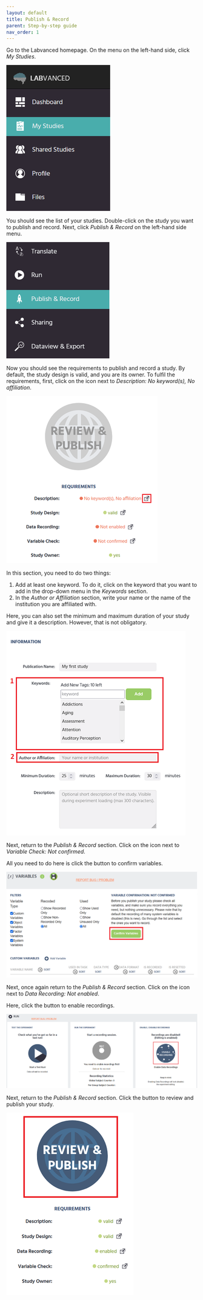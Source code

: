 ```yaml
---
layout: default
title: Publish & Record
parent: Step-by-step guide
nav_order: 1
---
```


Go to the Labvanced homepage. On the menu on the left-hand side, click *My Studies*.

![](/assets/images/1001.png)

You should see the list of your studies. Double-click on the study you want to publish and record. Next, click *Publish & Record* on the left-hand side menu.

![](/assets/images/3.png)

Now you should see the requirements to publish and record a study. By default, the study design is valid, and you are its owner. To fulfil the requirements, first, click on the icon next to *Description: No keyword(s), No affiliation*.

![](/assets/images/43.png)

In this section, you need to do two things:
1. Add at least one keyword. To do it, click on the keyword that you want to add in the drop-down menu in the *Keywords* section.
2. In the *Author or Affiliation* section, write your name or the name of the institution you are affiliated with.

Here, you can also set the minimum and maximum duration of your study and give it a description. However, that is not obligatory.

![](/assets/images/51515.png)

Next, return to the *Publish & Record* section. Click on the icon next to *Variable Check: Not confirmed*.

All you need to do here is click the button to confirm variables.

![](/assets/images/77.png)

Next, once again return to the *Publish & Record* section. Click on the icon next to *Data Recording: Not enabled*.

Here, click the button to enable recordings. 

![](/assets/images/333.png)

Next, return to the *Publish & Record* section. Click the button to review and publish your study.

![](/assets/images/111.png)